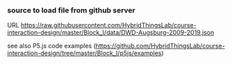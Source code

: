 ### source to load file from github server
URL
https://raw.githubusercontent.com/HybridThingsLab/course-interaction-design/master/Block_I/data/DWD-Augsburg-2009-2019.json

see also P5.js code examples (https://github.com/HybridThingsLab/course-interaction-design/tree/master/Block_I/p5js/examples)